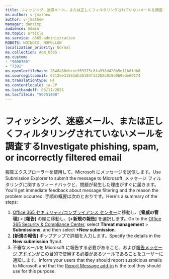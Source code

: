 ```yaml
---
title: フィッシング、迷惑メール、または正しくフィルタリングされていないメールを調査する
ms.author: v-jmathew
author: v-jmathew
manager: dansimp
audience: Admin
ms.topic: article
ms.service: o365-administration
ROBOTS: NOINDEX, NOFOLLOW
localization_priority: Normal
ms.collection: Adm_O365
ms.custom:
- "9000760"
- "7391"
ms.openlocfilehash: 2646a80ebcec959375c8fa938d420b5e11b0fdb8
ms.sourcegitcommit: 6312ee31561db36104f32282d019d069ede69174
ms.translationtype: HT
ms.contentlocale: ja-JP
ms.lasthandoff: 03/11/2021
ms.locfileid: "50751408"
---
```

# <a name="investigate-phishing-spam-or-incorrectly-filtered-email"></a><span data-ttu-id="339de-102">フィッシング、迷惑メール、または正しくフィルタリングされていないメールを調査する</span><span class="sxs-lookup"><span data-stu-id="339de-102">Investigate phishing, spam, or incorrectly filtered email</span></span>

<span data-ttu-id="339de-103">報告エクスプローラーを使用して、Microsoft にメッセージを送信します。</span><span class="sxs-lookup"><span data-stu-id="339de-103">Use Submission Explorer to submit the message to Microsoft.</span></span> <span data-ttu-id="339de-104">メッセージ フィルタリングに関するフィードバックと、問題が発生した理由がすぐに届きます。</span><span class="sxs-lookup"><span data-stu-id="339de-104">You'll get immediate feedback about message filtering and the reason the problem occurred.</span></span> <span data-ttu-id="339de-105">手順の概要は次のとおりです。</span><span class="sxs-lookup"><span data-stu-id="339de-105">Here's a summary of the steps:</span></span>

1. <span data-ttu-id="339de-106">[Office 365 セキュリティ/コンプライアンス センター](https://go.microsoft.com/fwlink/p/?linkid=2077143)に移動し、**[脅威の管理]** > **[報告]** の順に移動し、**[+新規の報告]** を選択します。</span><span class="sxs-lookup"><span data-stu-id="339de-106">Go to the [Office 365 Security & Compliance Center](https://go.microsoft.com/fwlink/p/?linkid=2077143), select **Threat management** > **Submissions**, and then select **+New submission**.</span></span>
2. <span data-ttu-id="339de-107">**[新規の報告]** ポップアップで詳細を入力します。</span><span class="sxs-lookup"><span data-stu-id="339de-107">Specify the details in the **New submission** flyout.</span></span>
3. <span data-ttu-id="339de-108">不審なメールを Microsoft に報告する必要があること、および[報告メッセージ アドイン](https://go.microsoft.com/fwlink/?linkid=2092385)がこの目的で使用する必要があるツールであることをユーザーに通知します。</span><span class="sxs-lookup"><span data-stu-id="339de-108">Inform your users that they should report suspicious emails to Microsoft and that the [Report Message add-in](https://go.microsoft.com/fwlink/?linkid=2092385) is the tool they should use for this purpose.</span></span>
